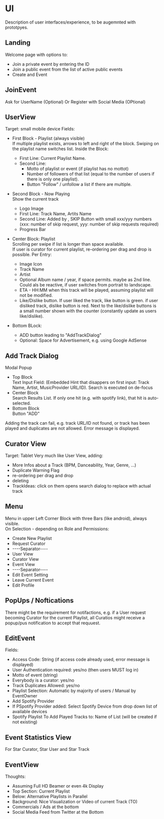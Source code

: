 # UI
Description of user interfaces/experience, to be augemnted with prototpyes.

## Landing 
Welcome page with options to:
* Join a private event by entering the ID 
* Join a public event from the list of active public events
* Create and Event

## JoinEvent
Ask for UserName (Optional)
Or Register with Social Media (OPtional)

## UserView 
Target: small mobile device
Fields:
* First Block - Playlist (always visible)  
    If multiple playlist exists, arrows to left and right of the block. Swiping on the playlist name switches list.
    Inside the Block:
    * First Line: Current Playlist Name. 
    * Second Line: 
        * Motto of playlist or event (if playlist has no mottot)
        * Number of followers of that list (equal to the number of users if there is only one playlist). 
        * Button "Follow" / unfollow a list if there are multiple.

* Second Block - Now Playing  
    Show the current track
    * Logo Image
    * First Line: Track Name, Artits Name
    * Second Line: Added by <UserName>, SKIP Button with small xxx/yyy numbers (xxx: number of skip request, yyy: number of skip requests required)
    * Progress Bar
     
* Center Block: Playlist  
    Scrolling per swipe if list is longer than space available.  
    If user is curator for current playlist, re-ordering per drag and drop is possible.
    Per Entry: 
    * Image Icon 
    * Track Name 
    * Artist 
    * Optional Album name / year, if space permits. maybe as 2nd line. Could als be reactive, if user switches from portrait to landscape.
    * ETA - HH:MM when this track will be played, assuming playlist will not be modified. 
    * Like/Dislike button. If user liked the track, like button is green. if user disliked track, dislike button is red. Next to the like/dislike buttons is a small number shown with the counter (constantly update as users like/dislike).  


* Bottom BLock:
    * ADD  button leading to "AddTrackDialog"
    * Optional: Space for Advertisement, e.g. using Google AdSense

## Add Track Dialog 
Modal Popup
* Top Block  
    Text Input Field: (Embedded Hint that disappers on first input: Track Name, Artist, MusicProvider URL/ID). Search is executed on de-focus
* Center Block   
    Search Results List. If only one hit (e.g. with spotify link), that hit is auto-selected. 
* Bottom Block  
    Button "ADD" 

Adding the track can fail, e.g. track URL/ID not found, or track has been played and duplicates are not allowed. Error message is displayed.


## Curator View
Target: Tablet
Very much like User View, adding:
- More Infos about a Track (BPM, Danceability, Year, Genre, ...)
- Duplicate Warning Flag
- re-ordering per drag and drop
- deleting
- TrackIdeas: click on them opens search dialog to replace with actual track


## Menu
Menu in upper Left Corner Block with three Bars (like android), always visible.  
On Selection - depending on Role and Permissions:
- Create New Playlist
- Request Curator
- ----Separator----
- User View
- Curator View 
- Event View
- ----Separator----
- Edit Event Setting
- Leave Current Event
- Edit Profile

## PopUps / Noftications
There might be the requirement for notifactions, e.g. if a User request becoming Curator for the current Playlist, all Curatios might receive a popup/pus notification to accept that requuest. 

## EditEvent
Fields:
- Access Code: String (if access code already used, error message is displayed)
- User Authentication required: yes/no (then users MUST log in)
- Motto of event (string)
- Everybody is a curator: yes/no
- Track Duplicates Allowed: yes/no
- Playlist Selection: Automatic by majority of users / Manual by EventOwner
- Add Spotify Provider
- If PSpotify Provider added: Select Spotify Device from drop down list of available devices
- Spotify Playlist To Add Played Tracks to: Name of List (will be created if not existing)


## Event Statistics View
For Star Curator, Star User and Star Track

## EventView 
Thoughts:
- Assuming Full HD Beamer or even 4k Display
- Top Section: Current Playlist
- Below: Alternative Playlists in Parallel
- Background: Nice Visualization or Video of current Track (TO)
- Commercials / Ads at the bottom
- Social Media Feed from Twitter at the Bottom

